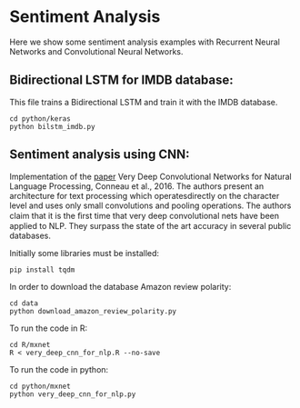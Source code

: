 # Sentiment Analysis

Here we show some sentiment analysis examples with Recurrent Neural Networks and Convolutional Neural Networks.

## Bidirectional LSTM for IMDB database:
This file trains a Bidirectional LSTM and train it with the IMDB database.
    
	cd python/keras  
	python bilstm_imdb.py  

## Sentiment analysis using CNN:
Implementation of the [paper](http://arxiv.org/abs/1606.01781) Very Deep Convolutional Networks for Natural Language Processing, Conneau et al., 2016. The authors present an architecture for text processing which operatesdirectly on the character level and uses only small convolutions and pooling operations. The authors claim that it is the ﬁrst time that very deep convolutional nets have been applied to NLP. They surpass the state of the art accuracy in several public databases. 

Initially some libraries must be installed:

	pip install tqdm

In order to download the database Amazon review polarity:
	
	cd data
	python download_amazon_review_polarity.py  

To run the code in R:

	cd R/mxnet
	R < very_deep_cnn_for_nlp.R --no-save

To run the code in python:

	cd python/mxnet
	python very_deep_cnn_for_nlp.py
